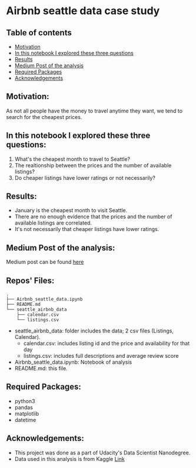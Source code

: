 # Airbnb seattle data case study

## Table of contents
* [Motivation](#motivation)
* [In this notebook I explored these three questions](#in-this-notebook-i-explored-these-three-questions)
* [Results](#results)
* [Medium Post of the analysis](#medium-post-of-the-analysis)
* [Required Packages](#required-packages)
* [Acknowledgements](#acknowledgements)

## Motivation:

As not all people have the money to travel anytime they want, we tend to search for the cheapest prices.


## In this notebook I explored these three questions:

1. What's the cheapest month to travel to Seattle?
2. The realtionship between the prices and the number of available listings?
3. Do cheaper listings have lower ratings or not necessarily?

## Results:

- January is the cheapest month to visit Seattle.
- There are no enough evidence that the prices and the number of available listings are correlated.
- It's not necessarily that cheaper listings have lower ratings.

## Medium Post of the analysis:

Medium post can be found [here](https://medium.com/@asmaHelmy/visiting-seattle-on-a-budget-here-are-a-few-tips-e2362e7ac7fa)

## Repos' Files:
```
.
├── Airbnb_seattle_data.ipynb
├── README.md
└── seattle_airbnb_data
    ├── calendar.csv
    └── listings.csv
```

- seattle_airbnb_data: folder includes the data; 2 csv files (Listings, Calendar).
	- calendar.csv: includes listing id and the price and availability for that day
	- listings.csv: includes full descriptions and average review score
- Airbnb_seattle_data.ipynb: Notebook of analysis
- README.md: this file.

## Required Packages:

- python3
- pandas
- matplotlib
- datetime

## Acknowledgements:

- This project was done as a part of Udacity's Data Scientist Nanodegree.
- Data used in this analysis is from Kaggle [Link](https://www.kaggle.com/airbnb/seattle/data)
